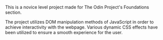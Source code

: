 This is a novice level project made for The Odin Project's Foundations section.

The project utilizes DOM manipulation methods of JavaScript in order to achieve
interactivity with the webpage. Various dynamic CSS effects have been utilized to
ensure a smooth experience for the user.